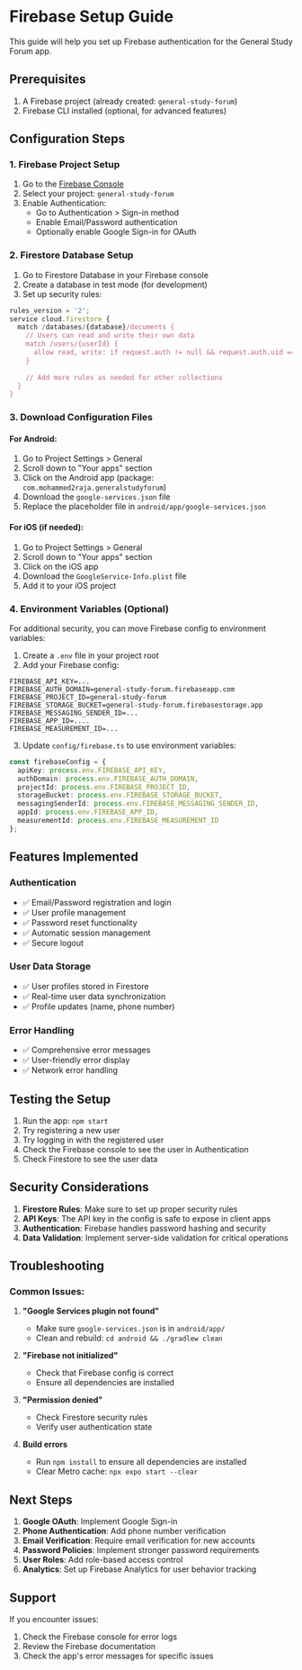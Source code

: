 # Firebase Setup Guide

This guide will help you set up Firebase authentication for the General Study Forum app.

## Prerequisites

1. A Firebase project (already created: `general-study-forum`)
2. Firebase CLI installed (optional, for advanced features)

## Configuration Steps

### 1. Firebase Project Setup

1. Go to the [Firebase Console](https://console.firebase.google.com/)
2. Select your project: `general-study-forum`
3. Enable Authentication:
   - Go to Authentication > Sign-in method
   - Enable Email/Password authentication
   - Optionally enable Google Sign-in for OAuth

### 2. Firestore Database Setup

1. Go to Firestore Database in your Firebase console
2. Create a database in test mode (for development)
3. Set up security rules:

```javascript
rules_version = '2';
service cloud.firestore {
  match /databases/{database}/documents {
    // Users can read and write their own data
    match /users/{userId} {
      allow read, write: if request.auth != null && request.auth.uid == userId;
    }
    
    // Add more rules as needed for other collections
  }
}
```

### 3. Download Configuration Files

#### For Android:
1. Go to Project Settings > General
2. Scroll down to "Your apps" section
3. Click on the Android app (package: `com.mohammed2raja.generalstudyforum`)
4. Download the `google-services.json` file
5. Replace the placeholder file in `android/app/google-services.json`

#### For iOS (if needed):
1. Go to Project Settings > General
2. Scroll down to "Your apps" section
3. Click on the iOS app
4. Download the `GoogleService-Info.plist` file
5. Add it to your iOS project

### 4. Environment Variables (Optional)

For additional security, you can move Firebase config to environment variables:

1. Create a `.env` file in your project root
2. Add your Firebase config:

```env
FIREBASE_API_KEY=...
FIREBASE_AUTH_DOMAIN=general-study-forum.firebaseapp.com
FIREBASE_PROJECT_ID=general-study-forum
FIREBASE_STORAGE_BUCKET=general-study-forum.firebasestorage.app
FIREBASE_MESSAGING_SENDER_ID=...
FIREBASE_APP_ID=....
FIREBASE_MEASUREMENT_ID=...
```

3. Update `config/firebase.ts` to use environment variables:

```typescript
const firebaseConfig = {
  apiKey: process.env.FIREBASE_API_KEY,
  authDomain: process.env.FIREBASE_AUTH_DOMAIN,
  projectId: process.env.FIREBASE_PROJECT_ID,
  storageBucket: process.env.FIREBASE_STORAGE_BUCKET,
  messagingSenderId: process.env.FIREBASE_MESSAGING_SENDER_ID,
  appId: process.env.FIREBASE_APP_ID,
  measurementId: process.env.FIREBASE_MEASUREMENT_ID
};
```

## Features Implemented

### Authentication
- ✅ Email/Password registration and login
- ✅ User profile management
- ✅ Password reset functionality
- ✅ Automatic session management
- ✅ Secure logout

### User Data Storage
- ✅ User profiles stored in Firestore
- ✅ Real-time user data synchronization
- ✅ Profile updates (name, phone number)

### Error Handling
- ✅ Comprehensive error messages
- ✅ User-friendly error display
- ✅ Network error handling

## Testing the Setup

1. Run the app: `npm start`
2. Try registering a new user
3. Try logging in with the registered user
4. Check the Firebase console to see the user in Authentication
5. Check Firestore to see the user data

## Security Considerations

1. **Firestore Rules**: Make sure to set up proper security rules
2. **API Keys**: The API key in the config is safe to expose in client apps
3. **Authentication**: Firebase handles password hashing and security
4. **Data Validation**: Implement server-side validation for critical operations

## Troubleshooting

### Common Issues:

1. **"Google Services plugin not found"**
   - Make sure `google-services.json` is in `android/app/`
   - Clean and rebuild: `cd android && ./gradlew clean`

2. **"Firebase not initialized"**
   - Check that Firebase config is correct
   - Ensure all dependencies are installed

3. **"Permission denied"**
   - Check Firestore security rules
   - Verify user authentication state

4. **Build errors**
   - Run `npm install` to ensure all dependencies are installed
   - Clear Metro cache: `npx expo start --clear`

## Next Steps

1. **Google OAuth**: Implement Google Sign-in
2. **Phone Authentication**: Add phone number verification
3. **Email Verification**: Require email verification for new accounts
4. **Password Policies**: Implement stronger password requirements
5. **User Roles**: Add role-based access control
6. **Analytics**: Set up Firebase Analytics for user behavior tracking

## Support

If you encounter issues:
1. Check the Firebase console for error logs
2. Review the Firebase documentation
3. Check the app's error messages for specific issues 